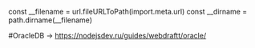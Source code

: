 const __filename = url.fileURLToPath(import.meta.url)
const __dirname = path.dirname(__filename)




<!-- Links -->
#OracleDB -> https://nodejsdev.ru/guides/webdraftt/oracle/